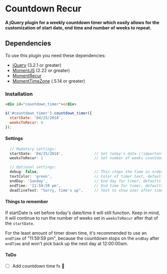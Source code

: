 # Countdown Recur

**A jQuery plugin for a weekly countdown timer which easily allows for the customization of start date, end time and number of weeks to repeat.**

## Dependencies

To use this plugin you need these dependencies:

- [jQuery](https://nodejs.org/en/) (3.2.1 or greater)
- [MomentJS](https://momentjs.com/) (2.22 or greater)
- [MomentRecur](https://github.com/c-trimm/moment-recur)
- [MomentTimeZone](https://momentjs.com/timezone/) (.5.14 or greater)

### Installation
```html
<div id="countdown_timer"></div>
```
```javascript
$('#countdown_timer').countdown_timer({
  startDate: '04/25/2018',
  weeksToRecur: 4
});
```

#### Settings
```javascript
  // Madatory settings:
  startDate: '04/25/2018',              // Set today's date (!important - must set otherwise countdown will not end)
  weeksToRecur: 1                       // Set number of weeks countdown should recur, defaults to 4 weeks

  // Optional settings:
  debug: false,                         // This stops the time in order to update the css
  textColor: 'green',                   // Color of timer text, defaults to green
  endDay: 'Sunday',                     // End day for timer, defaults to "Sunday"
  endTime: '11:59:59 pm',               // End time for timer, defaults to "11:59:59 pm", Format like '05:05:20 pm'
  deadlineText: "Sorry, time's up",     // Text to show user after timer ends
```

#### Things to remember

If startDate is set before today's date/time it will still function. Keep in mind, it will continue to run the number of weeks set in `weeksToRecur` after that of the `startDate`.

For the least amount of timer down time, it's recommended to use an `endTime` of "11:59:59 pm", because the countdown stops on the `endDay` after `endTime` and won't pick back up the next day at 12:00:00am.

#### ToDo

- [ ] Add countdown time fx :metal:


